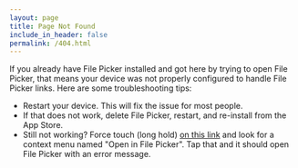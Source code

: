 ```yaml
---
layout: page
title: Page Not Found
include_in_header: false
permalink: /404.html
---
```

If you already have File Picker installed and got here by trying to open File Picker, that means your device was not properly configured to handle File Picker links. Here are some troubleshooting tips:

* Restart your device. This will fix the issue for most people.
* If that does not work, delete File Picker, restart, and re-install from the App Store.
* Still not working? Force touch (long hold) [on this link](https://filepicker.app/pick/invalid) and look for a context menu named "Open in File Picker". Tap that and it should open File Picker with an error message.
